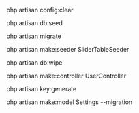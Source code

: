 
php artisan config:clear

php artisan db:seed

php artisan migrate 

php artisan make:seeder SliderTableSeeder

php artisan db:wipe

php artisan make:controller UserController

php artisan key:generate

php artisan make:model Settings --migration